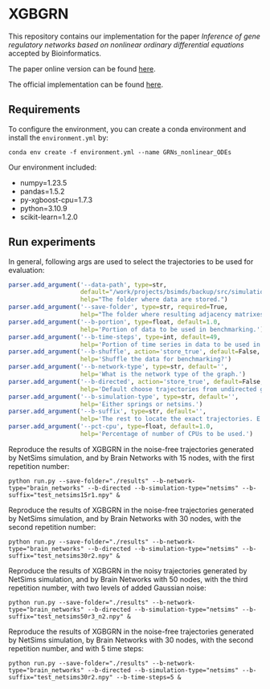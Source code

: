 # XGBGRN

This repository contains our implementation for the paper *Inference of gene regulatory networks based on nonlinear ordinary differential equations* accepted by Bioinformatics.

The paper online version can be found [here](https://academic.oup.com/bioinformatics/article/36/19/4885/5709036?login=true). 

The official implementation can be found [here](https://github.com/lab319/GRNs_nonlinear_ODEs).

## Requirements

To configure the environment, you can create a conda environment and install the `environment.yml` by:

```shell
conda env create -f environment.yml --name GRNs_nonlinear_ODEs
```

Our environment included:

- numpy=1.23.5
- pandas=1.5.2
- py-xgboost-cpu=1.7.3
- python=3.10.9
- scikit-learn=1.2.0  

## Run experiments

In general, following args are used to select the trajectories to be used for evaluation:

```R
parser.add_argument('--data-path', type=str,
                    default="/work/projects/bsimds/backup/src/simulations/",
                    help="The folder where data are stored.")
parser.add_argument('--save-folder', type=str, required=True,
                    help="The folder where resulting adjacency matrixes are stored.")
parser.add_argument('--b-portion', type=float, default=1.0,
                    help='Portion of data to be used in benchmarking.')
parser.add_argument('--b-time-steps', type=int, default=49,
                    help='Portion of time series in data to be used in benchmarking.')
parser.add_argument('--b-shuffle', action='store_true', default=False,
                    help='Shuffle the data for benchmarking?')
parser.add_argument('--b-network-type', type=str, default='',
                    help='What is the network type of the graph.')
parser.add_argument('--b-directed', action='store_true', default=False,
                    help='Default choose trajectories from undirected graphs.')
parser.add_argument('--b-simulation-type', type=str, default='',
                    help='Either springs or netsims.')
parser.add_argument('--b-suffix', type=str, default='',
		            help='The rest to locate the exact trajectories. E.g. "50r1_n1" for 50 nodes, rep 1 and noise level 1. Or "50r1" for 50 nodes, rep 1 and noise free.')
parser.add_argument('--pct-cpu', type=float, default=1.0,
                    help='Percentage of number of CPUs to be used.')
```

Reproduce the results of XGBGRN in the noise-free trajectories generated by NetSims simulation, and by Brain Networks with 15 nodes, with the first repetition number:

```shell
python run.py --save-folder="./results" --b-network-type="brain_networks" --b-directed --b-simulation-type="netsims" --b-suffix="test_netsims15r1.npy" &
```

Reproduce the results of XGBGRN in the noise-free trajectories generated by NetSims simulation, and by Brain Networks with 30 nodes, with the second repetition number:

```shell
python run.py --save-folder="./results" --b-network-type="brain_networks" --b-directed --b-simulation-type="netsims" --b-suffix="test_netsims30r2.npy" &
```

Reproduce the results of XGBGRN in the noisy trajectories generated by NetSims simulation, and by Brain Networks with 50 nodes, with the third repetition number, with two levels of added Gaussian noise:

```shell
python run.py --save-folder="./results" --b-network-type="brain_networks" --b-directed --b-simulation-type="netsims" --b-suffix="test_netsims50r3_n2.npy" &
```

Reproduce the results of XGBGRN in the noise-free trajectories generated by NetSims simulation, by Brain Networks with 30 nodes, with the second repetition number, and with 5 time steps:

```shell
python run.py --save-folder="./results" --b-network-type="brain_networks" --b-directed --b-simulation-type="netsims" --b-suffix="test_netsims30r2.npy" --b-time-steps=5 &
```

